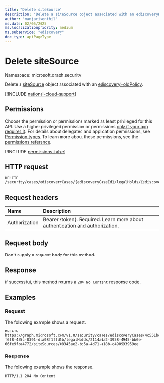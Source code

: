 ```yaml
---
title: "Delete siteSource"
description: "Delete a siteSource object associated with an ediscoveryHoldPolicy."
author: "manjarisenthil"
ms.date: 02/05/2025
ms.localizationpriority: medium
ms.subservice: "ediscovery"
doc_type: apiPageType
---
```


# Delete siteSource

Namespace: microsoft.graph.security

Delete a [siteSource](../resources/security-sitesource.md) object associated with an [ediscoveryHoldPolicy](../resources/security-ediscoveryholdpolicy.md).

[!INCLUDE [national-cloud-support](../../includes/global-us.md)]

## Permissions

Choose the permission or permissions marked as least privileged for this API. Use a higher privileged permission or permissions [only if your app requires it](/graph/permissions-overview#best-practices-for-using-microsoft-graph-permissions). For details about delegated and application permissions, see [Permission types](/graph/permissions-overview#permission-types). To learn more about these permissions, see the [permissions reference](/graph/permissions-reference).

<!-- { "blockType": "permissions", "name": "security_ediscoveryholdpolicy_delete_sitesources" } -->
[!INCLUDE [permissions-table](../includes/permissions/security-ediscoveryholdpolicy-delete-sitesources-permissions.md)]

## HTTP request

<!-- {
  "blockType": "ignored"
}
-->
``` http
DELETE /security/cases/ediscoveryCases/{ediscoveryCaseId}/legalHolds/{ediscoveryHoldPolicyId}/siteSources/{siteSourceId}
```

## Request headers

|Name|Description|
|:---|:---|
|Authorization|Bearer {token}. Required. Learn more about [authentication and authorization](/graph/auth/auth-concepts).|

## Request body

Don't supply a request body for this method.

## Response

If successful, this method returns a `204 No Content` response code.

## Examples

### Request

The following example shows a request.
<!-- {
  "blockType": "request",
  "name": "delete_ediscoveryholdpolicy_sitesource"
}
-->
``` http
DELETE https://graph.microsoft.com/v1.0/security/cases/ediscoveryCases/4c551bc5-f6f8-435c-8391-d1a08f1ffd5b/legalHolds/2114ada2-3958-4945-bb6e-66fe9fca4772/siteSources/08345ae2-bc5a-4d71-a18b-c490993959ee
```

### Response

The following example shows the response.

<!-- {
  "blockType": "response",
  "truncated": true
}
-->
``` http
HTTP/1.1 204 No Content
```
